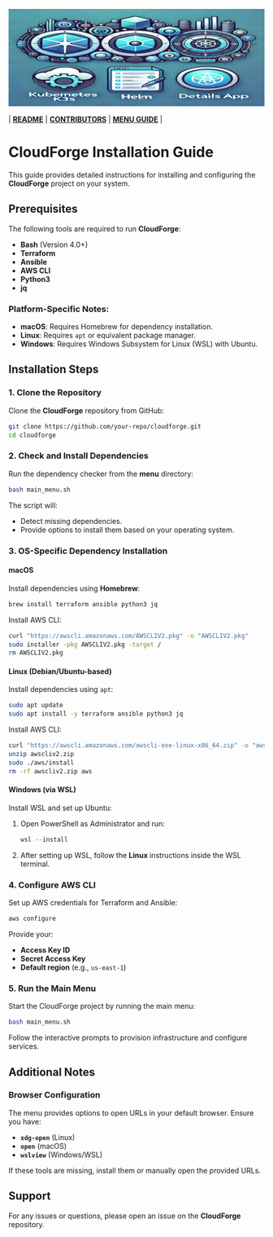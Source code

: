![k3s_details_app Banner](assets/k3s_details_app.png)

| **[README](README.md)** | **[CONTRIBUTORS](CONTRIBUTORS.md)** | **[MENU GUIDE](menu/MENU.md)** |


# CloudForge Installation Guide

This guide provides detailed instructions for installing and configuring the **CloudForge** project on your system.

## Prerequisites

The following tools are required to run **CloudForge**:

- **Bash** (Version 4.0+)
- **Terraform**
- **Ansible**
- **AWS CLI**
- **Python3**
- **jq**

### Platform-Specific Notes:
- **macOS**: Requires Homebrew for dependency installation.
- **Linux**: Requires `apt` or equivalent package manager.
- **Windows**: Requires Windows Subsystem for Linux (WSL) with Ubuntu.


## Installation Steps

### 1. Clone the Repository

Clone the **CloudForge** repository from GitHub:
```bash
git clone https://github.com/your-repo/cloudforge.git
cd cloudforge
```

### 2. Check and Install Dependencies

Run the dependency checker from the **menu** directory:
```bash
bash main_menu.sh
```

The script will:
- Detect missing dependencies.
- Provide options to install them based on your operating system.

### 3. OS-Specific Dependency Installation

#### **macOS**
Install dependencies using **Homebrew**:
```bash
brew install terraform ansible python3 jq
```

Install AWS CLI:
```bash
curl "https://awscli.amazonaws.com/AWSCLIV2.pkg" -o "AWSCLIV2.pkg"
sudo installer -pkg AWSCLIV2.pkg -target /
rm AWSCLIV2.pkg
```

#### **Linux (Debian/Ubuntu-based)**
Install dependencies using `apt`:
```bash
sudo apt update
sudo apt install -y terraform ansible python3 jq
```

Install AWS CLI:
```bash
curl "https://awscli.amazonaws.com/awscli-exe-linux-x86_64.zip" -o "awscliv2.zip"
unzip awscliv2.zip
sudo ./aws/install
rm -rf awscliv2.zip aws
```

#### **Windows (via WSL)**
Install WSL and set up Ubuntu:
1. Open PowerShell as Administrator and run:
   ```powershell
   wsl --install
   ```

2. After setting up WSL, follow the **Linux** instructions inside the WSL terminal.

### 4. Configure AWS CLI

Set up AWS credentials for Terraform and Ansible:
```bash
aws configure
```

Provide your:
- **Access Key ID**
- **Secret Access Key**
- **Default region** (e.g., `us-east-1`)

### 5. Run the Main Menu

Start the CloudForge project by running the main menu:
```bash
bash main_menu.sh
```

Follow the interactive prompts to provision infrastructure and configure services.

## Additional Notes

### Browser Configuration

The menu provides options to open URLs in your default browser. Ensure you have:
- **`xdg-open`** (Linux)
- **`open`** (macOS)
- **`wslview`** (Windows/WSL)

If these tools are missing, install them or manually open the provided URLs.

## Support

For any issues or questions, please open an issue on the **CloudForge** repository.